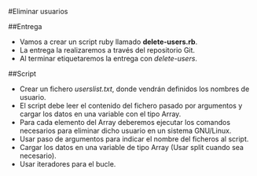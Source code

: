 
#Eliminar usuarios

##Entrega
* Vamos a crear un script ruby llamado **delete-users.rb**.
* La entrega la realizaremos a través del repositorio Git.
* Al terminar etiquetaremos la entrega con *delete-users*.

##Script
* Crear un fichero *userslist.txt*, donde vendrán definidos
los nombres de usuario.
* El script debe leer el contenido del fichero pasado por argumentos y
cargar los datos en una variable con el tipo Array.
* Para cada elemento del Array deberemos ejecutar los comandos necesarios
para eliminar dicho usuario en un sistema GNU/Linux.
* Usar paso de argumentos para indicar el nombre del ficheros al script.
* Cargar los datos en una variable de tipo Array (Usar split cuando sea necesario).
* Usar iteradores para el bucle.
